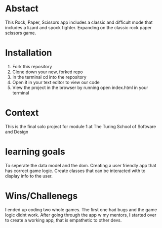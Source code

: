 # Abstact
This Rock, Paper, Scissors app includes a classic and difficult mode that includes a lizard and spock fighter. Expanding on the classic rock paper scissors game. 

# Installation
1. Fork this repository
2. Clone down your new, forked repo
3. In the terminal cd into the repository
4. Open it in your text editor to view our code
5. View the project in the browser by running open index.html in your terminal

# Context
This is the final solo project for module 1 at The Turing School of Software and Design

# learning goals
To seperate the data model and the dom. Creating a user friendly app that has correct game logic. Create classes that can be interacted with to display info to the user.

# Wins/Challenegs
I ended up coding two whole games. The first one had bugs and the game logic didnt work. After going through the app w my mentors, I started over to create a working app, that is empathetic  to other devs.

